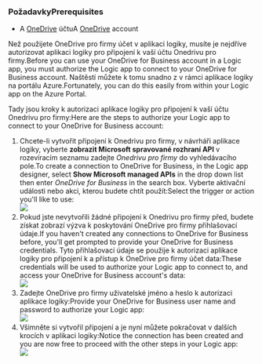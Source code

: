 ### <a name="prerequisites"></a><span data-ttu-id="1cf80-101">Požadavky</span><span class="sxs-lookup"><span data-stu-id="1cf80-101">Prerequisites</span></span>
* <span data-ttu-id="1cf80-102">A [OneDrive](http://OneDrive.com) účtu</span><span class="sxs-lookup"><span data-stu-id="1cf80-102">A [OneDrive](http://OneDrive.com) account</span></span> 

<span data-ttu-id="1cf80-103">Než použijete OneDrive pro firmy účet v aplikaci logiky, musíte je nejdříve autorizovat aplikaci logiky pro připojení k vaší účtu Onedrivu pro firmy.</span><span class="sxs-lookup"><span data-stu-id="1cf80-103">Before you can use your OneDrive for Business account in a Logic app, you must authorize the Logic app to connect to your OneDrive for Business account.</span></span> <span data-ttu-id="1cf80-104">Naštěstí můžete k tomu snadno z v rámci aplikace logiky na portálu Azure.</span><span class="sxs-lookup"><span data-stu-id="1cf80-104">Fortunately, you can do this easily from within your Logic app on the Azure Portal.</span></span> 

<span data-ttu-id="1cf80-105">Tady jsou kroky k autorizaci aplikace logiky pro připojení k vaší účtu Onedrivu pro firmy:</span><span class="sxs-lookup"><span data-stu-id="1cf80-105">Here are the steps to authorize your Logic app to connect to your OneDrive for Business account:</span></span>

1. <span data-ttu-id="1cf80-106">Chcete-li vytvořit připojení k Onedrivu pro firmy, v návrháři aplikace logiky, vyberte **zobrazit Microsoft spravované rozhraní API** v rozevíracím seznamu zadejte *Onedrivu pro firmy* do vyhledávacího pole.</span><span class="sxs-lookup"><span data-stu-id="1cf80-106">To create a connection to OneDrive for Business, in the Logic app designer, select **Show Microsoft managed APIs** in the drop down list then enter *OneDrive for Business* in the search box.</span></span> <span data-ttu-id="1cf80-107">Vyberte aktivační události nebo akci, kterou budete chtít použít:</span><span class="sxs-lookup"><span data-stu-id="1cf80-107">Select the trigger or action you'll like to use:</span></span>  
   ![](./media/connectors-create-api-onedriveforbusiness/onedriveforbusiness-1.png)
2. <span data-ttu-id="1cf80-108">Pokud jste nevytvořili žádné připojení k Onedrivu pro firmy před, budete získat zobrazí výzva k poskytování OneDrive pro firmy přihlašovací údaje.</span><span class="sxs-lookup"><span data-stu-id="1cf80-108">If you haven't created any connections to OneDrive for Business before, you'll get prompted to provide your OneDrive for Business credentials.</span></span> <span data-ttu-id="1cf80-109">Tyto přihlašovací údaje se použije k autorizaci aplikace logiky pro připojení k a přístup k OneDrive pro firmy účet data:</span><span class="sxs-lookup"><span data-stu-id="1cf80-109">These credentials will be used to authorize your Logic app to connect to, and access your OneDrive for Business account's data:</span></span>  
   ![](./media/connectors-create-api-onedriveforbusiness/onedriveforbusiness-2.png)
3. <span data-ttu-id="1cf80-110">Zadejte OneDrive pro firmy uživatelské jméno a heslo k autorizaci aplikace logiky:</span><span class="sxs-lookup"><span data-stu-id="1cf80-110">Provide your OneDrive for Business user name and password to authorize your Logic app:</span></span>  
   ![](./media/connectors-create-api-onedriveforbusiness/onedriveforbusiness-3.png)   
4. <span data-ttu-id="1cf80-111">Všimněte si vytvořil připojení a je nyní můžete pokračovat v dalších krocích v aplikaci logiky:</span><span class="sxs-lookup"><span data-stu-id="1cf80-111">Notice the connection has been created and you are now free to proceed with the other steps in your Logic app:</span></span>  
   ![](./media/connectors-create-api-onedriveforbusiness/onedriveforbusiness-4.png)   

